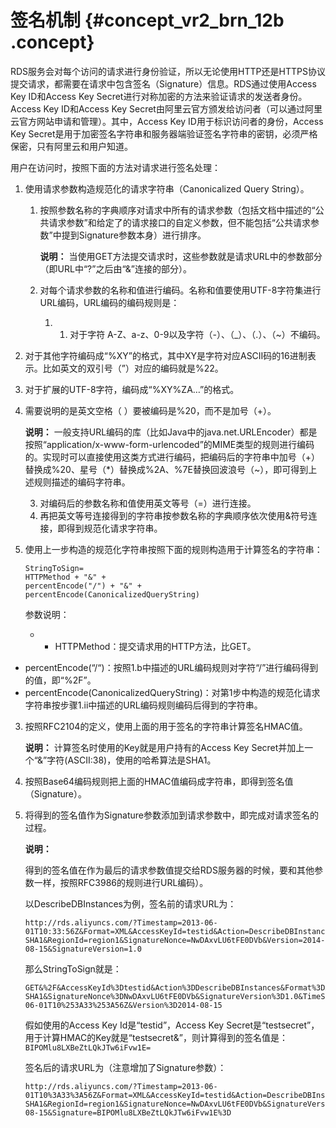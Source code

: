 # 签名机制 {#concept_vr2_brn_12b .concept}

RDS服务会对每个访问的请求进行身份验证，所以无论使用HTTP还是HTTPS协议提交请求，都需要在请求中包含签名（Signature）信息。RDS通过使用Access Key ID和Access Key Secret进行对称加密的方法来验证请求的发送者身份。Access Key ID和Access Key Secret由阿里云官方颁发给访问者（可以通过阿里云官方网站申请和管理）。其中，Access Key ID用于标识访问者的身份，Access Key Secret是用于加密签名字符串和服务器端验证签名字符串的密钥，必须严格保密，只有阿里云和用户知道。

用户在访问时，按照下面的方法对请求进行签名处理：

1.  使用请求参数构造规范化的请求字符串（Canonicalized Query String）。
    1.  按照参数名称的字典顺序对请求中所有的请求参数（包括文档中描述的“公共请求参数”和给定了的请求接口的自定义参数，但不能包括“公共请求参数”中提到Signature参数本身）进行排序。

        **说明：** 当使用GET方法提交请求时，这些参数就是请求URL中的参数部分（即URL中“?”之后由“&”连接的部分）。

    2.  对每个请求参数的名称和值进行编码。名称和值要使用UTF-8字符集进行URL编码，URL编码的编码规则是：
        1.  1.  对于字符 A-Z、a-z、0-9以及字符（-）、（\_）、（.）、（~）不编码。
2.  对于其他字符编码成“%XY”的格式，其中XY是字符对应ASCII码的16进制表示。比如英文的双引号（”）对应的编码就是%22。
3.  对于扩展的UTF-8字符，编码成“%XY%ZA…”的格式。
4.  需要说明的是英文空格（ ）要被编码是%20，而不是加号（+）。

    **说明：** 一般支持URL编码的库（比如Java中的java.net.URLEncoder）都是按照“application/x-www-form-urlencoded”的MIME类型的规则进行编码的。实现时可以直接使用这类方式进行编码，把编码后的字符串中加号（+）替换成%20、星号（\*）替换成%2A、%7E替换回波浪号（~），即可得到上述规则描述的编码字符串。

    3.  对编码后的参数名称和值使用英文等号（=）进行连接。
    4.  再把英文等号连接得到的字符串按参数名称的字典顺序依次使用&符号连接，即得到规范化请求字符串。
2.  使用上一步构造的规范化字符串按照下面的规则构造用于计算签名的字符串：

    ```
    StringToSign=
    HTTPMethod + "&" +
    percentEncode("/") + "&" +
    percentEncode(CanonicalizedQueryString)
    ```

    参数说明：

    -   -   HTTPMethod：提交请求用的HTTP方法，比GET。
-   percentEncode\(“/“\)：按照1.b中描述的URL编码规则对字符“/”进行编码得到的值，即“%2F”。
-   percentEncode\(CanonicalizedQueryString\)：对第1步中构造的规范化请求字符串按步骤1.ii中描述的URL编码规则编码后得到的字符串。
3.  按照RFC2104的定义，使用上面的用于签名的字符串计算签名HMAC值。

    **说明：** 计算签名时使用的Key就是用户持有的Access Key Secret并加上一个“&”字符\(ASCII:38\)，使用的哈希算法是SHA1。

4.  按照Base64编码规则把上面的HMAC值编码成字符串，即得到签名值（Signature）。
5.  将得到的签名值作为Signature参数添加到请求参数中，即完成对请求签名的过程。

    **说明：** 

    得到的签名值在作为最后的请求参数值提交给RDS服务器的时候，要和其他参数一样，按照RFC3986的规则进行URL编码）。

    以DescribeDBInstances为例，签名前的请求URL为：

    ```
    http://rds.aliyuncs.com/?Timestamp=2013-06-01T10:33:56Z&Format=XML&AccessKeyId=testid&Action=DescribeDBInstances&SignatureMethod=HMAC-SHA1&RegionId=region1&SignatureNonce=NwDAxvLU6tFE0DVb&Version=2014-08-15&SignatureVersion=1.0
    ```

    那么StringToSign就是：

    ```
    GET&%2F&AccessKeyId%3Dtestid&Action%3DDescribeDBInstances&Format%3DXML&RegionId%3Dregion1&SignatureMethod%3DHMAC-SHA1&SignatureNonce%3DNwDAxvLU6tFE0DVb&SignatureVersion%3D1.0&TimeStamp%3D2013-06-01T10%253A33%253A56Z&Version%3D2014-08-15
    ```

    假如使用的Access Key Id是“testid”，Access Key Secret是“testsecret”，用于计算HMAC的Key就是“testsecret&”，则计算得到的签名值是：`BIPOMlu8LXBeZtLQkJTw6iFvw1E=`

    签名后的请求URL为（注意增加了Signature参数）：

    ```
    http://rds.aliyuncs.com/?Timestamp=2013-06-01T10%3A33%3A56Z&Format=XML&AccessKeyId=testid&Action=DescribeDBInstances&SignatureMethod=HMAC-SHA1&RegionId=region1&SignatureNonce=NwDAxvLU6tFE0DVb&SignatureVersion=1.0&Version=2014-08-15&Signature=BIPOMlu8LXBeZtLQkJTw6iFvw1E%3D
    ```


